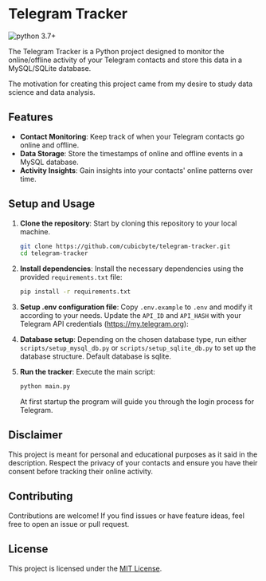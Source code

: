# Telegram Tracker

![python 3.7+](https://img.shields.io/badge/python-3.7+-blue.svg)

The Telegram Tracker is a Python project designed to monitor the online/offline activity of your Telegram contacts and store this data in a MySQL/SQLite database.

The motivation for creating this project came from my desire to study data science and data analysis.

## Features

- **Contact Monitoring**: Keep track of when your Telegram contacts go online and offline.
- **Data Storage**: Store the timestamps of online and offline events in a MySQL database.
- **Activity Insights**: Gain insights into your contacts' online patterns over time.

## Setup and Usage

1. **Clone the repository**: Start by cloning this repository to your local machine.

   ```bash
   git clone https://github.com/cubicbyte/telegram-tracker.git
   cd telegram-tracker
   ```

2. **Install dependencies**: Install the necessary dependencies using the provided `requirements.txt` file:

   ```bash
   pip install -r requirements.txt
   ```

3. **Setup .env configuration file**: Copy `.env.example` to `.env` and modify it according to your needs. Update the `API_ID` and `API_HASH` with your Telegram API credentials (https://my.telegram.org):

4. **Database setup**: Depending on the chosen database type, run either `scripts/setup_mysql_db.py` or `scripts/setup_sqlite_db.py` to set up the database structure. Default database is sqlite.

5. **Run the tracker**: Execute the main script:

   ```bash
   python main.py
   ```

   At first startup the program will guide you through the login process for Telegram.

## Disclaimer

This project is meant for personal and educational purposes as it said in the description. Respect the privacy of your contacts and ensure you have their consent before tracking their online activity.

## Contributing

Contributions are welcome! If you find issues or have feature ideas, feel free to open an issue or pull request.

## License

This project is licensed under the [MIT License](LICENSE).
